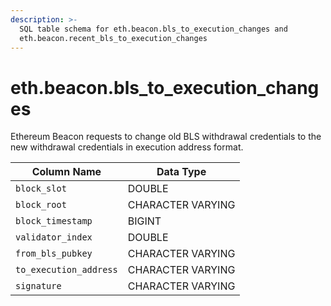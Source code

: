 ```yaml
---
description: >-
  SQL table schema for eth.beacon.bls_to_execution_changes and
  eth.beacon.recent_bls_to_execution_changes
---
```


# eth.beacon.bls\_to\_execution\_changes

Ethereum Beacon requests to change old BLS withdrawal credentials to the new withdrawal credentials in execution address format.

| Column Name            | Data Type         |
| ---------------------- | ----------------- |
| `block_slot`           | DOUBLE            |
| `block_root`           | CHARACTER VARYING |
| `block_timestamp`      | BIGINT            |
| `validator_index`      | DOUBLE            |
| `from_bls_pubkey`      | CHARACTER VARYING |
| `to_execution_address` | CHARACTER VARYING |
| `signature`            | CHARACTER VARYING |
